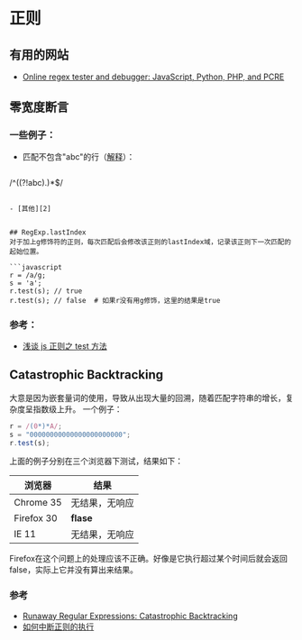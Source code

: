 # 正则

## 有用的网站
- [Online regex tester and debugger: JavaScript, Python, PHP, and PCRE][6]

## 零宽度断言
### 一些例子：
- 匹配不包含"abc"的行（[解释][1]）：

  ```javascript
/^((?!abc).)*$/
```

- [其他][2]


## RegExp.lastIndex
对于加上g修饰符的正则，每次匹配后会修改该正则的lastIndex域，记录该正则下一次匹配的起始位置。

```javascript
r = /a/g;
s = 'a';
r.test(s); // true
r.test(s); // false  # 如果r没有用g修饰，这里的结果是true
```
### 参考：
- [浅谈 js 正则之 test 方法][3]


## Catastrophic Backtracking
  大意是因为嵌套量词的使用，导致从出现大量的回溯，随着匹配字符串的增长，复杂度呈指数级上升。
一个例子：

```javascript
r = /(0*)*A/;
s = "00000000000000000000000";
r.test(s);
```

上面的例子分别在三个浏览器下测试，结果如下：

浏览器      | 结果
----------- | --------------
Chrome 35   | 无结果，无响应
Firefox 30  | **flase**
IE 11       | 无结果，无响应


Firefox在这个问题上的处理应该不正确。好像是它执行超过某个时间后就会返回false，实际上它并没有算出来结果。

### 参考
- [Runaway Regular Expressions: Catastrophic Backtracking][4]
- [如何中断正则的执行][5]


[1]: http://stackoverflow.com/questions/406230/regular-expression-to-match-string-not-containing-a-word
[2]: http://i.linuxtoy.org/docs/guide/ch26s09.html
[3]: http://www.cnblogs.com/52cik/p/js-regexp-test.html
[4]: http://www.regular-expressions.info/catastrophic.html
[5]: http://it.deepinmind.com/java/2014/06/17/how-to-interrupt-a-long-running-infinite-java-regular-expression.html
[6]: http://regex101.com/